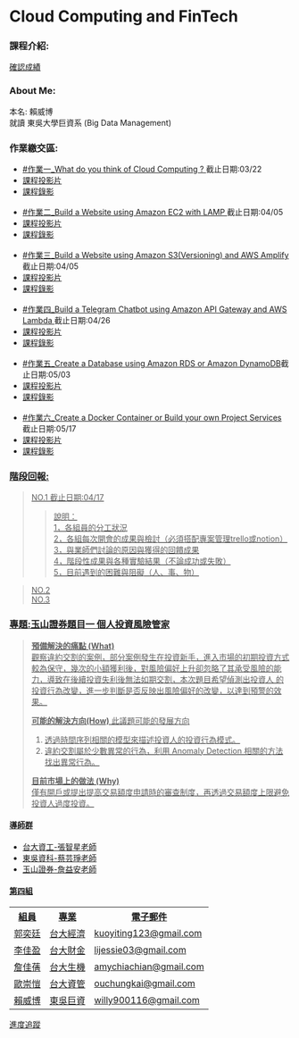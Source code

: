 <h1> Cloud Computing and FinTech
<h3>課程介紹:</h3>
	<a href="https://docs.google.com/spreadsheets/d/19zVTnEKT4-yo4CVhMYEkP6iGacUsVwxU35vEMthmKrI/edit#gid=0">確認成績 </a><br>

<h3>About Me:</h3>

本名: 賴威博 <br>
就讀 東吳大學巨資系 (Big Data Management) <br>

<h3>作業繳交區:</h3>
<ul>
	<li>
		<a href="homework/0318_HW.md">#作業一_What do you think of Cloud Computing ? </a>截止日期:03/22
	</li>
	<li>
		<a href="https://drive.google.com/file/d/1UYbm03ehUAsKlICvyp1P4I0PZ_g8vlCv/view">課程投影片
	</li>
	<li>
		<a href="http://isee.scu.edu.tw/mod/url/view.php?id=703745">課程錄影
	</li><br>	
	<li>
		<a href="https://youtu.be/rE4RbrbPYiU">#作業二_Build a Website using Amazon EC2 with LAMP </a>截止日期:04/05
	</li>
	<li>
		<a href="http://isee.scu.edu.tw/mod/url/view.php?id=704171">課程投影片
	</li>
	<li>
		<a href="http://isee.scu.edu.tw/mod/url/view.php?id=705454">課程錄影
	</li><br>	
	<li>
		<a href="https://youtu.be/31Mzqz0xFng">#作業三_Build a Website using Amazon S3(Versioning) and AWS Amplify </a>截止日期:04/05
	</li>
	<li>
		<a href="http://isee.scu.edu.tw/mod/url/view.php?id=706975">課程投影片
	</li>
	<li>
		<a href="http://isee.scu.edu.tw/mod/url/view.php?id=708126">課程錄影
	</li><br>	
	<li>
		<a href="https://youtu.be/yj0c_FFoGM0">#作業四_Build a Telegram Chatbot using Amazon API Gateway and AWS Lambda </a>截止日期:04/26
	</li>
	<li>
		<a href="http://isee.scu.edu.tw/mod/url/view.php?id=709258">課程投影片
	</li>
	<li>
		<a href="http://isee.scu.edu.tw/mod/url/view.php?id=709691">課程錄影
	</li><br>	
	<li>
		<a href="https://youtu.be/blZvn4ZBnlc">#作業五_Create a Database using Amazon RDS or Amazon DynamoDB</a>截止日期:05/03
	</li>
	<li>
		<a href="http://isee.scu.edu.tw/mod/url/view.php?id=712451">課程投影片
	</li>
	<li>
		<a href="http://isee.scu.edu.tw/mod/url/view.php?id=712629">課程錄影
	</li><br>	
	<li>
		<a href="">#作業六_Create a Docker Container or Build your own Project Services </a>截止日期:05/17
	</li>
	<li>
		<a href="http://isee.scu.edu.tw/mod/url/view.php?id=714406">課程投影片
	</li>
	<li>
		<a href="http://isee.scu.edu.tw/mod/url/view.php?id=715149">課程錄影
	</li>	
</ul>  
<h3>階段回報:</h3>

> NO.1 截止日期:04/17<br>
> >說明：<br>
> >1，各組員的分工狀況<br>
> >2，各組每次開會的成果與檢討（必須搭配專案管理trello或notion）<br>
> >3，與業師們討論的原因與獲得的回饋成果<br>
> >4，階段性成果與各種實驗結果（不論成功或失敗）<br>
> >5，目前遇到的困難與阻礙（人、事、物）<br>

> NO.2 <br>
> NO.3 <br>

<h3>專題:玉山證券題目一 個人投資風險管家</h3>

>**預備解決的痛點 (What)**<br>
>觀察違約交割的案例，部分案例發生在投資新手，進入市場的初期投資方式較為保守，幾次的小額獲利後，對風險偏好上升卻忽略了其承受風險的能力，導致在後續投資失利後無法如期交割，本次題目希望偵測出投資人
的投資行為改變，進一步判斷是否反映出風險偏好的改變，以達到預警的效果。<br>
>
>**可能的解決方向(How)**
>此議題可能的發展方向
>1. 透過時間序列相關的模型來描述投資人的投資行為模式。
>2. 違約交割屬於少數異常的行為，利用 Anomaly Detection 相關的方法找出異常行為。<br>
>
>**目前市場上的做法 (Why)**<br>
>僅有開戶或提出提高交易額度申請時的審查制度，再透過交易額度上限避免投資人過度投資。<br>
<h4>導師群</h4>
<ul>
	<li> 台大資工-張智星老師 </li>
	<li> 東吳資科-蔡芸琤老師</li>
	<li> 玉山證券-詹益安老師</li>
</ul>
<h4>第四組</h4>
<table>
  <tr>
    <th>組員</th>
    <th>專業</th>
    <th>電子郵件</th>
  </tr>
  <tr>
    <td>郭奕廷</td>
    <td>台大經濟</td>
    <td>kuoyiting123@gmail.com</td>
  </tr>
  <tr>
    <td>李佳盈</td>
    <td>台大財金</td>
    <td>lijessie03@gmail.com</td>
  </tr>
  <tr>
    <td>詹佳蒨</td>
    <td>台大生機</td>
    <td>amychiachian@gmail.com</td>
  </tr>
  <tr>
    <td>歐崇愷</td>
    <td>台大資管</td>
    <td>ouchungkai@gmail.com</td>
  </tr>
  <tr>
    <td>賴威博</td>
    <td>東吳巨資</td>
    <td>willy900116@gmail.com</td>
  </tr>
</table>
<a href="https://trello.com/b/W2wu1PyZ/%E9%80%B2%E5%BA%A6%E8%BF%BD%E8%B9%A4">進度追蹤 </a><br>

